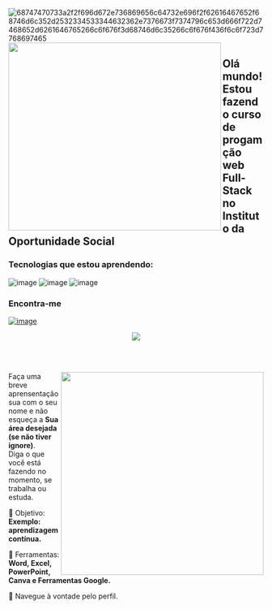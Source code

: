 ![68747470733a2f2f696d672e736869656c64732e696f2f62616467652f68746d6c352d2532334533344632362e7376673f7374796c653d666f722d7468652d6261646765266c6f676f3d68746d6c35266c6f676f436f6c6f723d7768697465](https://github.com/Helen-santos-web/Helen-santos-web/assets/147440794/6be05fdf-9a52-42f5-bbf5-361b58876153)<img align="left" src= "https://github.com/Helen-santos-web/Helen-santos-web/assets/147440794/8350dfe5-5571-4567-9675-e7dd6e7af4da" height=370pxpx width="420px">


##  Olá mundo! Estou fazendo curso de progamção web Full-Stack no Instituto da Oportunidade Social 
### Tecnologias que estou aprendendo: 
![image](https://github.com/Helen-santos-web/Helen-santos-web/assets/147440794/6d917a60-bfa9-46df-8042-aa14cccf96f2)
 ![image](https://github.com/Helen-santos-web/Helen-santos-web/assets/147440794/3c85bf27-61da-4c08-b349-bea99f208565)
 ![image](https://github.com/Helen-santos-web/Helen-santos-web/assets/147440794/c2c84a43-e242-4aa6-a220-7f0b1d7a2a35)

 ### Encontra-me
 <a href="">![image](https://github.com/Helen-santos-web/Helen-santos-web/assets/147440794/60763340-c827-44e1-8890-92ecf963da11)
 </a>
<div align="center"> 

  
 <a href="https://github.com/MarquinCss/github-readme-stats"><img align="center" src="https://github-readme-stats.vercel.app/api/top-langs/?username=Helen-santos-web&layout=compact&theme=dark&hide_border=true" /></a> 





</img>

</div>

<br> <br>

<img src="https://raw.githubusercontent.com/MicaelliMedeiros/micaellimedeiros/master/image/computer-illustration.png" min-width="400px" max-width="400px" width="400px" align="right">

<p align="left"> 
  Faça uma breve aprensentação sua com o seu nome e não esqueça a <strong>Sua área desejada (se não tiver ignore)</strong>. <br>
  Diga o que você está fazendo no momento, se trabalha ou estuda.
</p>

<p align="left">
 
  🦄 Objetivo: **Exemplo: aprendizagem contínua.**
</p>

<p align="left">
</p>

  💼 Ferramentas:  **Word, Excel, PowerPoint, Canva e Ferramentas Google.**


<p align="left">
  💌 Navegue à vontade pelo perfil.
</p>













</img>
